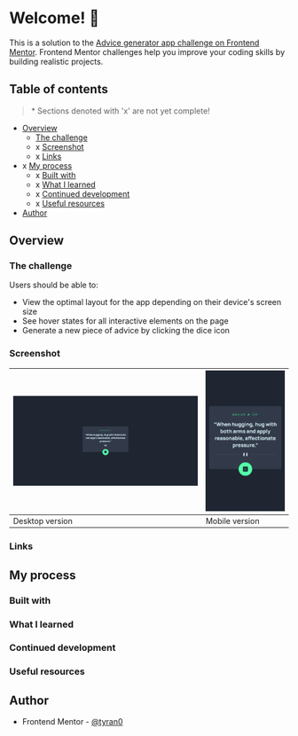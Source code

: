 # Welcome! 👋

This is a solution to the [Advice generator app challenge on Frontend Mentor](https://www.frontendmentor.io/challenges/advice-generator-app-QdUG-13db). Frontend Mentor challenges help you improve your coding skills by building realistic projects.

## Table of contents

> \* Sections denoted with 'x' are not yet complete!

- [Overview](#overview)
  - [The challenge](#the-challenge)
  - x [Screenshot](#screenshot)
  - x [Links](#links)
- x [My process](#my-process)
  - x [Built with](#built-with)
  - x [What I learned](#what-i-learned)
  - x [Continued development](#continued-development)
  - x [Useful resources](#useful-resources)
- [Author](#author)

## Overview

### The challenge

Users should be able to:

- View the optimal layout for the app depending on their device's screen size
- See hover states for all interactive elements on the page
- Generate a new piece of advice by clicking the dice icon

### Screenshot

| ![](screenshots/desktop.png) | ![](screenshots/mobile.png) |
| ---------------------------- | --------------------------- |
| Desktop version              | Mobile version              |

### Links

<!-- - Solution URL: [Add solution URL here](https://your-solution-url.com) -->
<!-- - Live Site URL: [Add live site URL here](https://your-live-site-url.com) -->

## My process

### Built with

### What I learned

### Continued development

### Useful resources

## Author

- Frontend Mentor - [@tyran0](https://www.frontendmentor.io/profile/tyran0)
